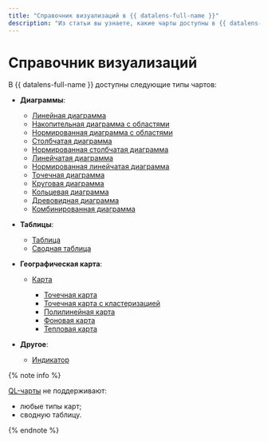 ```yaml
---
title: "Справочник визуализаций в {{ datalens-full-name }}"
description: "Из статьи вы узнаете, какие чарты доступны в {{ datalens-short-name }}." 
---
```


# Справочник визуализаций

В {{ datalens-full-name }} доступны следующие типы чартов:

* **Диаграммы**:

  - [Линейная диаграмма](line-chart.md)
  - [Накопительная диаграмма с областями](area-chart.md)
  - [Нормированная диаграмма с областями](normalized-area-chart.md)
  - [Столбчатая диаграмма](column-chart.md)
  - [Нормированная столбчатая диаграмма](normalized-column-chart.md)
  - [Линейчатая диаграмма](bar-chart.md)
  - [Нормированная линейчатая диаграмма](normalized-bar-chart.md)
  - [Точечная диаграмма](scatter-chart.md)
  - [Круговая диаграмма](pie-chart.md)
  - [Кольцевая диаграмма](ring-chart.md)
  - [Древовидная диаграмма](tree-chart.md)
  - [Комбинированная диаграмма](combined-chart.md)

* **Таблицы**:

  - [Таблица](table-chart.md)
  - [Сводная таблица](pivot-table-chart.md)


* **Географическая карта**:

  - [Карта](map-chart.md)

    - [Точечная карта](point-map-chart.md)
    - [Точечная карта с кластеризацией](cluster-point-map-chart.md)
    - [Полилинейная карта](polyline-map-chart.md)
    - [Фоновая карта](choropleth-map-chart.md)
    - [Тепловая карта](heat-map-chart.md)


* **Другое**:

  - [Индикатор](indicator-chart.md)

{% note info %}

[QL-чарты](../concepts/chart/index.md#sql-charts) не поддерживают:

* любые типы карт;
* сводную таблицу.

{% endnote %}
